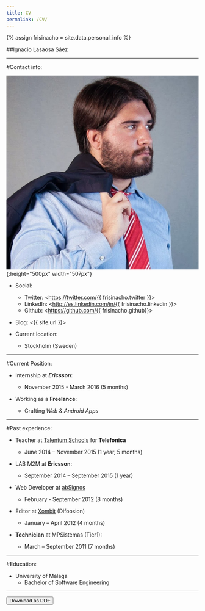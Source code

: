 ```yaml
---
title: CV
permalink: /CV/
---
```

{% assign frisinacho = site.data.personal_info %}

##Ignacio Lasaosa Sáez

---

#Contact info:

![](../assets/img/me.jpg){:height="500px" width="507px"}

- Social:
	* Twitter: <https://twitter.com/{{ frisinacho.twitter }}>
	* LinkedIn: <http://es.linkedin.com/in/{{ frisinacho.linkedin }}>
	* Github: <https://github.com/{{ frisinacho.github}}>

- Blog: <{{ site.url }}>

- Current location: 
	- Stockholm (Sweden)

---

#Current Position:

- Internship at __*Ericsson*__:
	* November 2015 - March 2016 (5 months)

- Working as a __Freelance__:
	* Crafting _Web_ & _Android Apps_

---

#Past experience:

- Teacher at [Talentum Schools](http://talentumschools.com/) for __Telefonica__ 
	* June 2014 – November 2015 (1 year, 5 months)

- LAB M2M at __Ericsson__:
	* September 2014 – September 2015 (1 year)

- Web Developer at [abSignos](http://www.absignos.net/)
	* February - September 2012 (8 months)

- Editor at [Xombit](http://xombit.com/author/nacho-lasaosa) (Difoosion)
	* January – April 2012 (4 months)

- __Technician__ at MPSistemas (Tier1):
	* March – September 2011 (7 months)

---

#Education:

- University of Málaga
	* Bachelor of Software Engineering

---

<a href="../assets/pdf/cv.pdf" target="_blank"><button type="button" class="btn btn-default btn-lg">Download as PDF</button></a>
